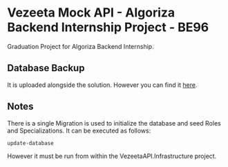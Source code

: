 # Vezeeta Mock API - Algoriza Backend Internship Project - BE96

Graduation Project for Algoriza Backend Internship.

## Database Backup

It is uploaded alongside the solution. However you can find it [here](https://drive.google.com/file/d/1Dn6INes0FK-FuqmFGmh1mdV7w9FIjJ3a/view?usp=sharing).

## Notes

There is a single Migration is used to initialize the database and seed Roles and Specializations.
It can be executed as follows:

```
update-database
```
However it must be run from within the VezeetaAPI.Infrastructure project.